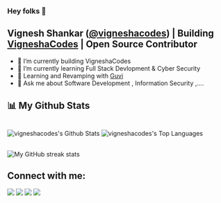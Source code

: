 ### Hey folks 👋
##  Vignesh Shankar ([@vigneshacodes](https://linkedin.com/in/vigneshacodes)) | Building [VigneshaCodes](https://github.com/vigneshacodes) | Open Source Contributor



- 🔭 I’m currently building VigneshaCodes
- 🌱 I’m currently learning Full Stack Devlopment & Cyber Security 
- 👯 Learning and Revamping with [Guvi](https://www.guvi.in/)
- 💬 Ask me about Software Development , Information Security ,....



## 📊 My Github Stats

  <br/>
    <img alt="vigneshacodes's Github Stats" src="https://github-readme-stats.vercel.app/api?username=vigneshacodes&show_icons=true&count_private=true&theme=react&hide_border=true&bg_color=0D1117" /> <img alt="vigneshacodes's Top Languages" src="https://github-readme-stats.vercel.app/api/top-langs/?username=vigneshacodes&langs_count=8&count_private=true&layout=compact&theme=react&hide_border=true&bg_color=0D1117" />
  <br/>
<br/>
<p>
  <picture>
    <source
      srcset="https://streak-stats.demolab.com/?user=vigneshacodes&background=0d1117&currStreakNum=ffffff&sideNums=ffffff&currStreakLabel=ffffff&sideLabels=ffffff&dates=ffffff&fire=2d77dc&ring=2d77dc&locale=en&type=svg&hide_border=true"
      media="(prefers-color-scheme: dark)"
    />
    <source
      srcset="https://streak-stats.demolab.com/?user=vigneshacodes&locale=en&type=svg&hide_border=true&fire=2d77dc&ring=2d77dc&currStreakLabel=000000"
      media="(prefers-color-scheme: light), (prefers-color-scheme: no-preference)"
    />
    <img
       src="https://streak-stats.demolab.com/?user=vigneshacodes&locale=en&type=svg&hide_border=true&fire=2d77dc&ring=2d77dc&currStreakLabel=000000"
       alt="My GitHub streak stats"
     />
  </picture>
</p>

## Connect with me:
<p align="center">

<a href = "https://www.instagram.com/vigneshacodes/"><img src="https://img.icons8.com/fluent/48/000000/instagram-new.png"/></a>
<a href = "https://www.linkedin.com/in/vigneshacodes/"><img src="https://img.icons8.com/fluent/48/000000/linkedin.png"/></a>
<a href = "https://twitter.com/vigneshacodes"><img src="https://img.icons8.com/fluent/48/000000/twitter.png"/></a>
<a href = "https://www.vigneshacodes.in/"><img src="https://img.icons8.com/fluent/48/000000/globe.png"/></a>

</p>
